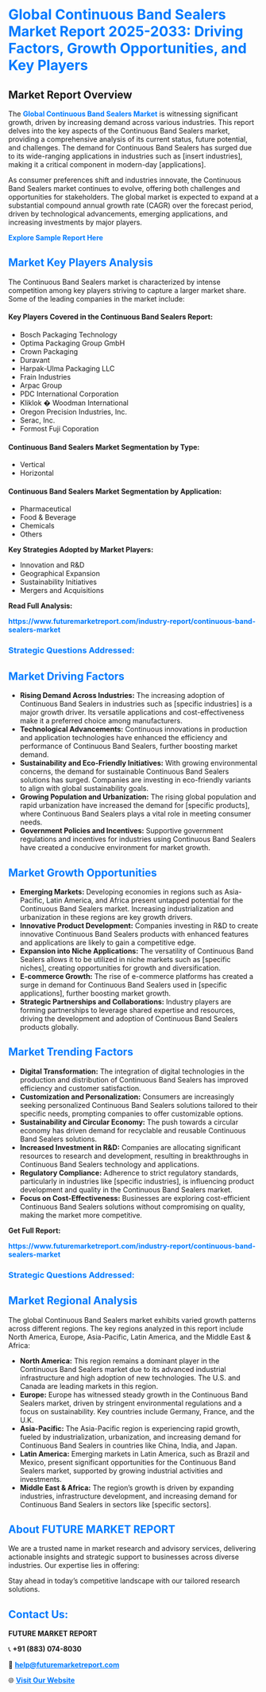 <h1 style="color: #007BFF;">Global Continuous Band Sealers Market Report 2025-2033: Driving Factors, Growth Opportunities, and Key Players</h1>

<section id="overview">
<h2>Market Report Overview</h2>
<p>The <a href="https://www.futuremarketreport.com/industry-report/continuous-band-sealers-market" style="color: #007BFF; text-decoration: none;"><strong>Global Continuous Band Sealers Market</strong></a> is witnessing significant growth, driven by increasing demand across various industries. This report delves into the key aspects of the Continuous Band Sealers market, providing a comprehensive analysis of its current status, future potential, and challenges. The demand for Continuous Band Sealers has surged due to its wide-ranging applications in industries such as [insert industries], making it a critical component in modern-day [applications].</p>
<p>As consumer preferences shift and industries innovate, the Continuous Band Sealers market continues to evolve, offering both challenges and opportunities for stakeholders. The global market is expected to expand at a substantial compound annual growth rate (CAGR) over the forecast period, driven by technological advancements, emerging applications, and increasing investments by major players.</p>
</section>

<section id="overview">
<p><a href="https://www.futuremarketreport.com/request-sample/reportId=31909" style="color: #007BFF; text-decoration: none;"><strong>Explore Sample Report Here</strong></a></p>
</section>

<section id="key-players">
<h2 style="color: #007BFF;">Market Key Players Analysis</h2>
<p>The Continuous Band Sealers market is characterized by intense competition among key players striving to capture a larger market share. Some of the leading companies in the market include:</p>
<h4>Key Players Covered in the Continuous Band Sealers Report:</h4>
<ul><li>Bosch Packaging Technology</li><li>Optima Packaging Group GmbH</li><li>Crown Packaging</li><li>Duravant</li><li>Harpak-Ulma Packaging LLC</li><li>Frain Industries</li><li>Arpac Group</li><li>PDC International Corporation</li><li>Kliklok � Woodman International</li><li>Oregon Precision Industries, Inc.</li><li>Serac, Inc.</li><li>Formost Fuji Coporation</li></ul>
<h4>Continuous Band Sealers Market Segmentation by Type:</h4>
<ul><li>Vertical</li><li>Horizontal</li></ul>

<h4>Continuous Band Sealers Market Segmentation by Application:</h4>
<ul><li>Pharmaceutical</li><li>Food &amp; Beverage</li><li>Chemicals</li><li>Others</li></ul>
<p><strong>Key Strategies Adopted by Market Players:</strong></p>
<ul>
<li>Innovation and R&D</li>
<li>Geographical Expansion</li>
<li>Sustainability Initiatives</li>
<li>Mergers and Acquisitions</li>
</ul>
</section>

<section>
<p><strong>Read Full Analysis: </strong></p><a href="https://www.futuremarketreport.com/industry-report/continuous-band-sealers-market" style="color: #007BFF; text-decoration: none;"><strong>https://www.futuremarketreport.com/industry-report/continuous-band-sealers-market</strong></a>
<h3 style="color: #007BFF;">Strategic Questions Addressed:</h3>
</section>

<section id="driving-factors">
<h2 style="color: #007BFF;">Market Driving Factors</h2>
<ul>
<li><strong>Rising Demand Across Industries:</strong> The increasing adoption of Continuous Band Sealers in industries such as [specific industries] is a major growth driver. Its versatile applications and cost-effectiveness make it a preferred choice among manufacturers.</li>
<li><strong>Technological Advancements:</strong> Continuous innovations in production and application technologies have enhanced the efficiency and performance of Continuous Band Sealers, further boosting market demand.</li>
<li><strong>Sustainability and Eco-Friendly Initiatives:</strong> With growing environmental concerns, the demand for sustainable Continuous Band Sealers solutions has surged. Companies are investing in eco-friendly variants to align with global sustainability goals.</li>
<li><strong>Growing Population and Urbanization:</strong> The rising global population and rapid urbanization have increased the demand for [specific products], where Continuous Band Sealers plays a vital role in meeting consumer needs.</li>
<li><strong>Government Policies and Incentives:</strong> Supportive government regulations and incentives for industries using Continuous Band Sealers have created a conducive environment for market growth.</li>
</ul>
</section>

<section id="growth-opportunities">
<h2 style="color: #007BFF;">Market Growth Opportunities</h2>
<ul>
<li><strong>Emerging Markets:</strong> Developing economies in regions such as Asia-Pacific, Latin America, and Africa present untapped potential for the Continuous Band Sealers market. Increasing industrialization and urbanization in these regions are key growth drivers.</li>
<li><strong>Innovative Product Development:</strong> Companies investing in R&D to create innovative Continuous Band Sealers products with enhanced features and applications are likely to gain a competitive edge.</li>
<li><strong>Expansion into Niche Applications:</strong> The versatility of Continuous Band Sealers allows it to be utilized in niche markets such as [specific niches], creating opportunities for growth and diversification.</li>
<li><strong>E-commerce Growth:</strong> The rise of e-commerce platforms has created a surge in demand for Continuous Band Sealers used in [specific applications], further boosting market growth.</li>
<li><strong>Strategic Partnerships and Collaborations:</strong> Industry players are forming partnerships to leverage shared expertise and resources, driving the development and adoption of Continuous Band Sealers products globally.</li>
</ul>
</section>

<section id="trending-factors">
<h2 style="color: #007BFF;">Market Trending Factors</h2>
<ul>
<li><strong>Digital Transformation:</strong> The integration of digital technologies in the production and distribution of Continuous Band Sealers has improved efficiency and customer satisfaction.</li>
<li><strong>Customization and Personalization:</strong> Consumers are increasingly seeking personalized Continuous Band Sealers solutions tailored to their specific needs, prompting companies to offer customizable options.</li>
<li><strong>Sustainability and Circular Economy:</strong> The push towards a circular economy has driven demand for recyclable and reusable Continuous Band Sealers solutions.</li>
<li><strong>Increased Investment in R&D:</strong> Companies are allocating significant resources to research and development, resulting in breakthroughs in Continuous Band Sealers technology and applications.</li>
<li><strong>Regulatory Compliance:</strong> Adherence to strict regulatory standards, particularly in industries like [specific industries], is influencing product development and quality in the Continuous Band Sealers market.</li>
<li><strong>Focus on Cost-Effectiveness:</strong> Businesses are exploring cost-efficient Continuous Band Sealers solutions without compromising on quality, making the market more competitive.</li>
</ul>
</section>

<section>
<p><strong>Get Full Report: </strong></p><a href="https://www.futuremarketreport.com/industry-report/continuous-band-sealers-market" style="color: #007BFF; text-decoration: none;"><strong>https://www.futuremarketreport.com/industry-report/continuous-band-sealers-market</strong></a>
<h3 style="color: #007BFF;">Strategic Questions Addressed:</h3>
</section>


<section id="regional-analysis">
<h2 style="color: #007BFF;">Market Regional Analysis</h2>
<p>The global Continuous Band Sealers market exhibits varied growth patterns across different regions. The key regions analyzed in this report include North America, Europe, Asia-Pacific, Latin America, and the Middle East & Africa:</p>
<ul>
<li><strong>North America:</strong> This region remains a dominant player in the Continuous Band Sealers market due to its advanced industrial infrastructure and high adoption of new technologies. The U.S. and Canada are leading markets in this region.</li>
<li><strong>Europe:</strong> Europe has witnessed steady growth in the Continuous Band Sealers market, driven by stringent environmental regulations and a focus on sustainability. Key countries include Germany, France, and the U.K.</li>
<li><strong>Asia-Pacific:</strong> The Asia-Pacific region is experiencing rapid growth, fueled by industrialization, urbanization, and increasing demand for Continuous Band Sealers in countries like China, India, and Japan.</li>
<li><strong>Latin America:</strong> Emerging markets in Latin America, such as Brazil and Mexico, present significant opportunities for the Continuous Band Sealers market, supported by growing industrial activities and investments.</li>
<li><strong>Middle East & Africa:</strong> The region’s growth is driven by expanding industries, infrastructure development, and increasing demand for Continuous Band Sealers in sectors like [specific sectors].</li>
</ul>
</section>

<footer>
<h2 style="color: #007BFF;">About FUTURE MARKET REPORT</h2>
<p>We are a trusted name in market research and advisory services, delivering actionable insights and strategic support to businesses across diverse industries. Our expertise lies in offering:</p>

<p>Stay ahead in today’s competitive landscape with our tailored research solutions.</p>

<h2 style="color: #007BFF;">Contact Us:</h2>
<p><strong>FUTURE MARKET REPORT</strong></p>
<p>📞 <strong>+91 (883) 074-8030</strong></p>
<p>📧 <strong><a href="mailto:help@futuremarketreport.com" style="color: #007BFF;">help@futuremarketreport.com</a></strong></p>
<p>🌐 <strong><a href="https://www.futuremarketreport.com/" style="color: #007BFF;">Visit Our Website</a></strong></p>
</footer>